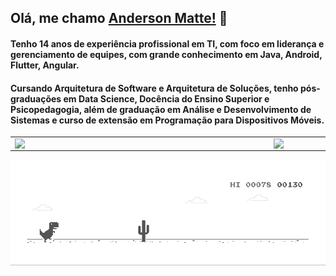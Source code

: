 ## Olá, me chamo [Anderson Matte!](https://www.linkedin.com/in/andersonmatte/) 👋 </br>

#### Tenho 14 anos de experiência profissional em TI, com foco em liderança e gerenciamento de equipes, com grande conhecimento em Java, Android, Flutter, Angular.
#### Cursando Arquitetura de Software e Arquitetura de Soluções, tenho pós-graduações em Data Science, Docência do Ensino Superior e Psicopedagogia, além de graduação em Análise e Desenvolvimento de Sistemas e curso de extensão em Programação para Dispositivos Móveis.

<center>
	<table style="overflow-x: hidden;">
		<tr>
		<td>
			<img width="400px" align="left" src="https://github-readme-stats.vercel.app/api/top-langs/?username=andersonmatte&layout=compact&hide=python,html,css,cmake,php,CoffeeScript"/>
		</td>
		<td>
			<img width="490px" align="left" src="https://github-readme-stats.vercel.app/api?username=andersonmatte&show_icons=true"/>
		</td>
		</tr>	
	</table>
</center>

![image](https://github.com/andersonmatte/andersonmatte/blob/master/dino.gif)


